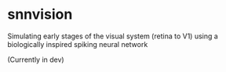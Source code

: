 # snnvision
Simulating early stages of the visual system (retina to V1) using a biologically inspired spiking neural network

(Currently in dev)
